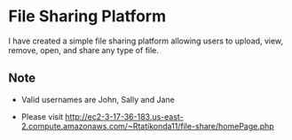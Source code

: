 # File Sharing Platform
I have created a simple file sharing platform allowing users to upload, view, remove, open, and share any type of file.

## Note
- Valid usernames are John, Sally and Jane  

- Please visit
http://ec2-3-17-36-183.us-east-2.compute.amazonaws.com/~Rtatikonda11/file-share/homePage.php


